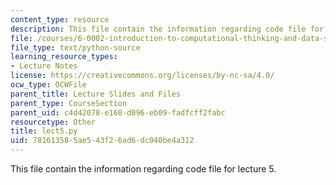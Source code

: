 ```yaml
---
content_type: resource
description: This file contain the information regarding code file for lecture 5.
file: /courses/6-0002-introduction-to-computational-thinking-and-data-science-fall-2016/781613585ae543f26ad6dc040be4a312_lect5.py
file_type: text/python-source
learning_resource_types:
- Lecture Notes
license: https://creativecommons.org/licenses/by-nc-sa/4.0/
ocw_type: OCWFile
parent_title: Lecture Slides and Files
parent_type: CourseSection
parent_uid: c4d42078-e168-d096-eb09-fadfcff2fabc
resourcetype: Other
title: lect5.py
uid: 78161358-5ae5-43f2-6ad6-dc040be4a312
---
```

This file contain the information regarding code file for lecture 5.